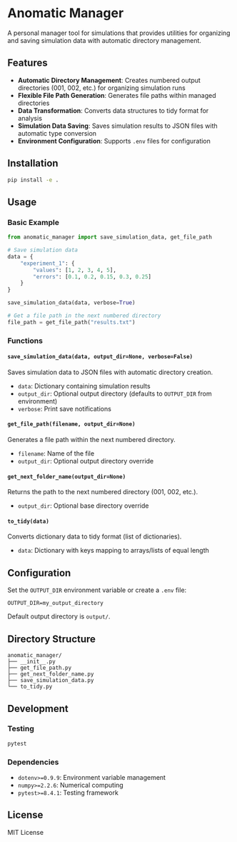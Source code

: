 # Anomatic Manager

A personal manager tool for simulations that provides utilities for organizing and saving simulation data with automatic directory management.

## Features

- **Automatic Directory Management**: Creates numbered output directories (001, 002, etc.) for organizing simulation runs
- **Flexible File Path Generation**: Generates file paths within managed directories
- **Data Transformation**: Converts data structures to tidy format for analysis
- **Simulation Data Saving**: Saves simulation results to JSON files with automatic type conversion
- **Environment Configuration**: Supports `.env` files for configuration

## Installation

```bash
pip install -e .
```

## Usage

### Basic Example

```python
from anomatic_manager import save_simulation_data, get_file_path

# Save simulation data
data = {
    "experiment_1": {
        "values": [1, 2, 3, 4, 5],
        "errors": [0.1, 0.2, 0.15, 0.3, 0.25]
    }
}

save_simulation_data(data, verbose=True)

# Get a file path in the next numbered directory
file_path = get_file_path("results.txt")
```

### Functions

#### `save_simulation_data(data, output_dir=None, verbose=False)`

Saves simulation data to JSON files with automatic directory creation.

- `data`: Dictionary containing simulation results
- `output_dir`: Optional output directory (defaults to `OUTPUT_DIR` from environment)
- `verbose`: Print save notifications

#### `get_file_path(filename, output_dir=None)`

Generates a file path within the next numbered directory.

- `filename`: Name of the file
- `output_dir`: Optional output directory override

#### `get_next_folder_name(output_dir=None)`

Returns the path to the next numbered directory (001, 002, etc.).

- `output_dir`: Optional base directory override

#### `to_tidy(data)`

Converts dictionary data to tidy format (list of dictionaries).

- `data`: Dictionary with keys mapping to arrays/lists of equal length

## Configuration

Set the `OUTPUT_DIR` environment variable or create a `.env` file:

```
OUTPUT_DIR=my_output_directory
```

Default output directory is `output/`.

## Directory Structure

```
anomatic_manager/
├── __init__.py
├── get_file_path.py
├── get_next_folder_name.py
├── save_simulation_data.py
└── to_tidy.py
```

## Development

### Testing

```bash
pytest
```

### Dependencies

- `dotenv>=0.9.9`: Environment variable management
- `numpy>=2.2.6`: Numerical computing
- `pytest>=8.4.1`: Testing framework

## License

MIT License